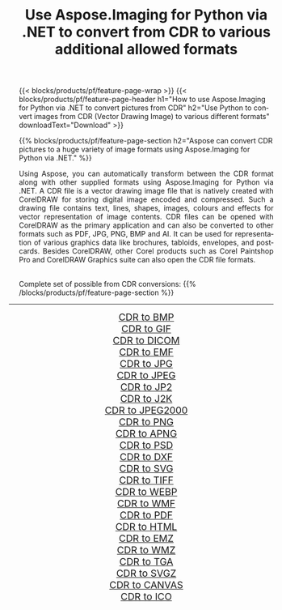 ﻿---
title: Use Aspose.Imaging for Python via .NET to convert from CDR to various additional allowed formats 
weight: 3920
url: /python-net/conversion/from/cdr/ 
lang: en
langdirlevel: 2
locales: zh-hans,ja,it,ru,de,es,fr,nl,id,lt,pl,pt,vi,tr,ko,zh-hant,ar,hi,th,sv,cs,uk,he
description: You can quickly transform from CDR(Vector Drawing Image) into various formats using Aspose.Imaging for Python via .NET.
---

{{< blocks/products/pf/feature-page-wrap >}}
{{< blocks/products/pf/feature-page-header h1="How to use Aspose.Imaging for Python via .NET to convert pictures from CDR" h2="Use Python to convert images from CDR (Vector Drawing Image) to various different formats" downloadText="Download" >}}


{{% blocks/products/pf/feature-page-section  h2="Aspose can convert CDR pictures to a huge variety of image formats using Aspose.Imaging for Python via .NET." %}}
<p align=justify>Using Aspose, you can automatically transform between the CDR format along with other supplied formats using Aspose.Imaging for Python via .NET. A CDR file is a vector drawing image file that is natively created with CorelDRAW for storing digital image encoded and compressed. Such a drawing file contains text, lines, shapes, images, colours and effects for vector representation of image contents. CDR files can be opened with CorelDRAW as the primary application and can also be converted to other formats such as PDF, JPG, PNG, BMP and AI. It can be used for representation of various graphics data like brochures, tabloids, envelopes, and postcards. Besides CorelDRAW, other Corel products such as Corel Paintshop Pro and CorelDRAW Graphics suite can also open the CDR file formats.</p>
<br/>
Complete set of possible from CDR conversions:
{{% /blocks/products/pf/feature-page-section %}}
<div class="container-fluid productfamilypage bg-gray">
    <div class="convertypes bg-gray agp-content section">
        <div class="container">
		<hr style="margin-left:-20px;"/>
		<div class="row other-converters" style="gap: 10px;font-size: 19px;text-align:center;">
		    <div class='col-md-2 other-converter remove-lp remove-rp'><a href="/imaging/python-net/conversion/cdr-to-bmp/" style="padding:15px;">CDR to BMP</a></div><div class='col-md-2 other-converter remove-lp remove-rp'><a href="/imaging/python-net/conversion/cdr-to-gif/" style="padding:15px;">CDR to GIF</a></div><div class='col-md-2 other-converter remove-lp remove-rp'><a href="/imaging/python-net/conversion/cdr-to-dicom/" style="padding:15px;">CDR to DICOM</a></div><div class='col-md-2 other-converter remove-lp remove-rp'><a href="/imaging/python-net/conversion/cdr-to-emf/" style="padding:15px;">CDR to EMF</a></div><div class='col-md-2 other-converter remove-lp remove-rp'><a href="/imaging/python-net/conversion/cdr-to-jpg/" style="padding:15px;">CDR to JPG</a></div><div class='col-md-2 other-converter remove-lp remove-rp'><a href="/imaging/python-net/conversion/cdr-to-jpeg/" style="padding:15px;">CDR to JPEG</a></div><div class='col-md-2 other-converter remove-lp remove-rp'><a href="/imaging/python-net/conversion/cdr-to-jp2/" style="padding:15px;">CDR to JP2</a></div><div class='col-md-2 other-converter remove-lp remove-rp'><a href="/imaging/python-net/conversion/cdr-to-j2k/" style="padding:15px;">CDR to J2K</a></div><div class='col-md-2 other-converter remove-lp remove-rp'><a href="/imaging/python-net/conversion/cdr-to-jpeg2000/" style="padding:15px;">CDR to JPEG2000</a></div><div class='col-md-2 other-converter remove-lp remove-rp'><a href="/imaging/python-net/conversion/cdr-to-png/" style="padding:15px;">CDR to PNG</a></div><div class='col-md-2 other-converter remove-lp remove-rp'><a href="/imaging/python-net/conversion/cdr-to-apng/" style="padding:15px;">CDR to APNG</a></div><div class='col-md-2 other-converter remove-lp remove-rp'><a href="/imaging/python-net/conversion/cdr-to-psd/" style="padding:15px;">CDR to PSD</a></div><div class='col-md-2 other-converter remove-lp remove-rp'><a href="/imaging/python-net/conversion/cdr-to-dxf/" style="padding:15px;">CDR to DXF</a></div><div class='col-md-2 other-converter remove-lp remove-rp'><a href="/imaging/python-net/conversion/cdr-to-svg/" style="padding:15px;">CDR to SVG</a></div><div class='col-md-2 other-converter remove-lp remove-rp'><a href="/imaging/python-net/conversion/cdr-to-tiff/" style="padding:15px;">CDR to TIFF</a></div><div class='col-md-2 other-converter remove-lp remove-rp'><a href="/imaging/python-net/conversion/cdr-to-webp/" style="padding:15px;">CDR to WEBP</a></div><div class='col-md-2 other-converter remove-lp remove-rp'><a href="/imaging/python-net/conversion/cdr-to-wmf/" style="padding:15px;">CDR to WMF</a></div><div class='col-md-2 other-converter remove-lp remove-rp'><a href="/imaging/python-net/conversion/cdr-to-pdf/" style="padding:15px;">CDR to PDF</a></div><div class='col-md-2 other-converter remove-lp remove-rp'><a href="/imaging/python-net/conversion/cdr-to-html/" style="padding:15px;">CDR to HTML</a></div><div class='col-md-2 other-converter remove-lp remove-rp'><a href="/imaging/python-net/conversion/cdr-to-emz/" style="padding:15px;">CDR to EMZ</a></div><div class='col-md-2 other-converter remove-lp remove-rp'><a href="/imaging/python-net/conversion/cdr-to-wmz/" style="padding:15px;">CDR to WMZ</a></div><div class='col-md-2 other-converter remove-lp remove-rp'><a href="/imaging/python-net/conversion/cdr-to-tga/" style="padding:15px;">CDR to TGA</a></div><div class='col-md-2 other-converter remove-lp remove-rp'><a href="/imaging/python-net/conversion/cdr-to-svgz/" style="padding:15px;">CDR to SVGZ</a></div><div class='col-md-2 other-converter remove-lp remove-rp'><a href="/imaging/python-net/conversion/cdr-to-canvas/" style="padding:15px;">CDR to CANVAS</a></div><div class='col-md-2 other-converter remove-lp remove-rp'><a href="/imaging/python-net/conversion/cdr-to-ico/" style="padding:15px;">CDR to ICO</a></div>
                </div>
        </div>
    </div>
</div>
<br/>

